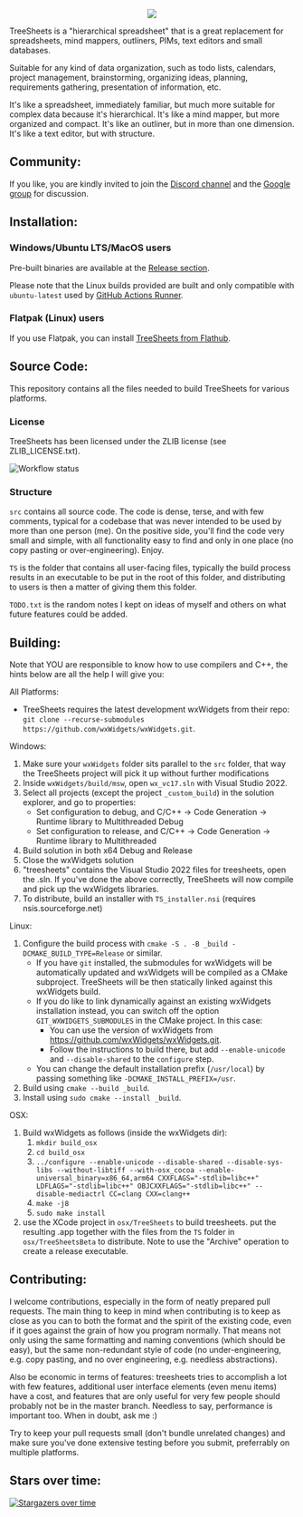 <p align="center">
<img src="https://github.com/aardappel/treesheets/assets/3286756/8aaf7e24-70ee-4ed1-92ea-881b366ea570" />
</p>

TreeSheets is a "hierarchical spreadsheet" that is a great replacement for spreadsheets, mind mappers, outliners, PIMs, text editors and small databases.

Suitable for any kind of data organization, such as todo lists, calendars, project management, brainstorming, organizing ideas, planning, requirements gathering, presentation of information, etc.

It's like a spreadsheet, immediately familiar, but much more suitable for complex data because it's hierarchical.
It's like a mind mapper, but more organized and compact.
It's like an outliner, but in more than one dimension.
It's like a text editor, but with structure.

Community:
----------
If you like, you are kindly invited to join the [Discord channel](https://discord.gg/HAfKkJz) and 
the [Google group](https://groups.google.com/group/treesheets) for discussion.

Installation:
-------------

### Windows/Ubuntu LTS/MacOS users

Pre-built binaries are available at the
[Release section](https://github.com/aardappel/treesheets/releases). 

Please note that the Linux builds provided are built and only compatible with `ubuntu-latest` used by [GitHub Actions Runner](https://github.com/actions/runner-images). 

### Flatpak (Linux) users

If you use Flatpak, you can install [TreeSheets from Flathub](https://flathub.org/apps/com.strlen.TreeSheets).

Source Code:
------------
This repository contains all the files needed to build TreeSheets for various platforms.

### License

TreeSheets has been licensed under the ZLIB license (see ZLIB_LICENSE.txt).

![Workflow status](https://github.com/aardappel/treesheets/actions/workflows/build.yml/badge.svg)

### Structure

`src` contains all source code. The code is dense, terse, and with few comments, typical for a codebase that was never
intended to be used by more than one person (me). On the positive side, you'll find the code very small and simple,
with all functionality easy to find and only in one place (no copy pasting or over-engineering). Enjoy.

`TS` is the folder that contains all user-facing files, typically the build process results in an executable to be put
in the root of this folder, and distributing to users is then a matter of giving them this folder.

`TODO.txt` is the random notes I kept on ideas of myself and others on what future features could be added.


Building:
---------
Note that YOU are responsible to know how to use compilers and C++, the hints below are all the help I will give you:

All Platforms:

- TreeSheets requires the latest development wxWidgets from their repo:
  `git clone --recurse-submodules https://github.com/wxWidgets/wxWidgets.git`.

Windows:

1. Make sure your `wxWidgets` folder sits parallel to the `src` folder, that way the TreeSheets project will pick it up without further modifications
2. Inside `wxWidgets/build/msw`, open `wx_vc17.sln` with Visual Studio 2022.
3. Select all projects (except the project `_custom_build`) in the solution explorer, and go to properties:
    - Set configuration to debug, and C/C++ -> Code Generation -> Runtime library
      to Multithreaded Debug
    - Set configuration to release, and C/C++ -> Code Generation -> Runtime library
      to Multithreaded
4. Build solution in both x64 Debug and Release
5. Close the wxWidgets solution
6. "treesheets" contains the Visual Studio 2022 files for treesheets, open the .sln.
    If you've done the above correctly, TreeSheets will now compile and pick up
    the wxWidgets libraries.
7. To distribute, build an installer with `TS_installer.nsi` (requires nsis.sourceforge.net)

Linux:

1. Configure the build process with `cmake -S . -B _build -DCMAKE_BUILD_TYPE=Release` or similar.
    - If you have `git` installed, the submodules for wxWidgets will be automatically updated and wxWidgets will be compiled as a CMake subproject. TreeSheets will be then statically linked against this wxWidgets build.
    - If you do like to link dynamically against an existing wxWidgets installation instead, you can switch off the option `GIT_WXWIDGETS_SUBMODULES` in the CMake project. In this case:
        - You can use the version of wxWidgets from https://github.com/wxWidgets/wxWidgets.git.
        - Follow the instructions to build there, but add `--enable-unicode` and `--disable-shared` to the `configure` step.
    - You can change the default installation prefix (`/usr/local`) by passing something like `-DCMAKE_INSTALL_PREFIX=/usr`.
2. Build using `cmake --build _build`.
3. Install using `sudo cmake --install _build`.

OSX:

1. Build wxWidgets as follows (inside the wxWidgets dir):
    1. `mkdir build_osx`
    2. `cd build_osx`
    3. `../configure --enable-unicode --disable-shared --disable-sys-libs --without-libtiff --with-osx_cocoa --enable-universal_binary=x86_64,arm64 CXXFLAGS="-stdlib=libc++" LDFLAGS="-stdlib=libc++" OBJCXXFLAGS="-stdlib=libc++" --disable-mediactrl CC=clang CXX=clang++`
    4. `make -j8`
    5. `sudo make install`
2. use the XCode project in `osx/TreeSheets` to build treesheets. put the resulting
  .app together with the files from the `TS` folder in `osx/TreeSheetsBeta` to distribute.
  Note to use the "Archive" operation to create a release executable.

Contributing:
-------------
I welcome contributions, especially in the form of neatly prepared pull requests. The main thing to keep in mind when
contributing is to keep as close as you can to both the format and the spirit of the existing code, even if it goes
against the grain of how you program normally. That means not only using the same formatting and naming conventions
(which should be easy), but the same non-redundant style of code (no under-engineering, e.g. copy pasting,
and no over engineering, e.g. needless abstractions).

Also be economic in terms of features: treesheets tries to accomplish a lot with few features, additional user
interface elements (even menu items) have a cost, and features that are only useful for very few people should
probably not be in the master branch. Needless to say, performance is important too. When in doubt, ask me :)

Try to keep your pull requests small (don't bundle unrelated changes) and make sure you've done extensive testing
before you submit, preferrably on multiple platforms.

Stars over time:
----------------
[![Stargazers over time](https://starchart.cc/aardappel/treesheets.svg)](https://starchart.cc/aardappel/treesheets)
